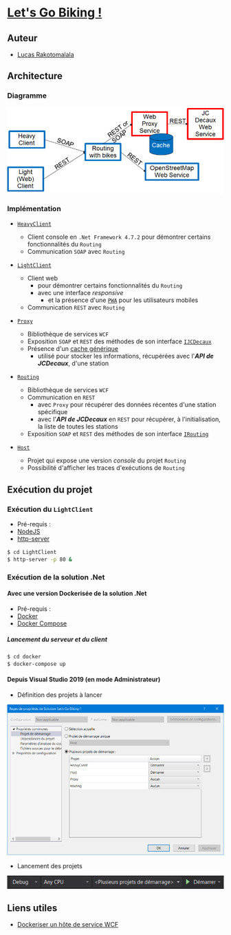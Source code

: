 # [Let's Go Biking !](https://lms.univ-cotedazur.fr/course/view.php?id=4334&amp;section=11)

## Auteur

- [Lucas Rakotomalala](https://github.com/LucasRakotomalala)

## Architecture

### Diagramme

<img src="resources/Diagramme d'architecture.png" alt="Diagramme d'architecture" style="margin: auto;"/>

### Implémentation

* [`HeavyClient`](HeavyClient)
    * Client console en `.Net Framework 4.7.2` pour démontrer certains fonctionnalités du `Routing`
    * Communication `SOAP` avec `Routing`

* [`LightClient`](LightClient)
    * Client web
        * pour démontrer certains fonctionnalités du `Routing`
        * avec une interface *responsive*
            * et la présence d'une [`PWA`](https://web.dev/progressive-web-apps/) pour les utilisateurs mobiles
    * Communication `REST` avec `Routing`

* [`Proxy`](Proxy)
    * Bibliothèque de services `WCF`
    * Exposition `SOAP` et `REST` des méthodes de son interface [`IJCDecaux`](Proxy/Services/IJCDecaux.cs)
    * Présence d'un [cache générique](Proxy/Caches/Cache.cs)
        * utilisé pour stocker les informations, récupérées avec l'***API de JCDecaux***, d'une station

* [`Routing`](Routing)
    * Bibliothèque de services `WCF`
    * Communication en `REST` 
        * avec `Proxy` pour récupérer des données récentes d'une station spécifique
        * avec l'***API de JCDecaux*** en `REST` pour récupérer, à l'initialisation, la liste de toutes les stations
    * Exposition `SOAP` et `REST` des méthodes de son interface [`IRouting`](Routing/Services/IRouting.cs)

* [`Host`](Host)
    * Projet qui expose une version *console* du projet `Routing`
    * Possibilité d'afficher les traces d'exécutions de `Routing`


## Exécution du projet

### Exécution du `LightClient`

* Pré-requis :
 * [NodeJS](https://nodejs.org/en/)
 * [http-server](https://www.npmjs.com/package/http-server)

```bash
$ cd LightClient
$ http-server -p 80 &
```

### Exécution de la solution .Net

#### Avec une version Dockerisée de la solution .Net

* Pré-requis :
 * [Docker](https://www.docker.com)
 * [Docker Compose](https://www.docker.com)

##### Lancement du serveur et du client

```bash
$ cd docker
$ docker-compose up
```

#### Depuis Visual Studio 2019 (en mode Administrateur)

* Définition des projets à lancer
 <img src="resources/Projets de lancement.png" alt="Projets de lancement" style="margin: auto;"/>

* Lancement des projets
 <img src="resources/Lancement des projets.png" alt="Lancement des projets" style="margin: auto;"/>

## Liens utiles

* [Dockeriser un hôte de service WCF](https://devblogs.microsoft.com/aspnet/lets-try-wcf-self-hosted-services-in-a-container/)
